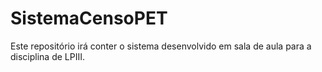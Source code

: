 # SistemaCensoPET
Este repositório irá conter o sistema desenvolvido em sala de aula para a disciplina de LPIII.
